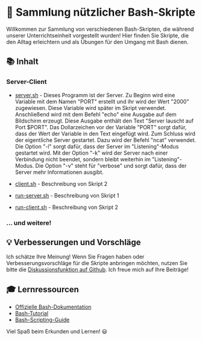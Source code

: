 # 🚀 Sammlung nützlicher Bash-Skripte

Willkommen zur Sammlung von verschiedenen Bash-Skripten, die während unserer Unterrichtseinheit vorgestellt wurden! Hier finden Sie Skripte, die den Alltag erleichtern und als Übungen für den Umgang mit Bash dienen.

## 📚 Inhalt

### Server-Client
- [server.sh](./server-client/server.sh) - Dieses Programm ist der Server.
Zu Beginn wird eine Variable mit dem Namen "PORT" erstellt und ihr wird der Wert "2000" zugewiesen. Diese Variable wird später im Skript verwendet. Anschließend wird mit dem Befehl "echo" eine Ausgabe auf dem Bildschirm erzeugt. Diese Ausgabe enthält den Text "Server lauscht auf Port $PORT". Das Dollarzeichen vor der Variable "PORT" sorgt dafür, dass der Wert der Variable in den Text eingefügt wird. Zum Schluss wird der eigentliche Server gestartet. Dazu wird der Befehl "ncat" verwendet. Die Option "-l" sorgt dafür, dass der Server im "Listening"-Modus gestartet wird. Mit der Option "-k" wird der Server nach einer Verbindung nicht beendet, sondern bleibt weiterhin im "Listening"-Modus. Die Option "-v" steht für "verbose" und sorgt dafür, dass der Server mehr Informationen ausgibt.


- [client.sh](./server-client/client.sh) - Beschreibung von Skript 2
- [run-server.sh](./server-client/client.sh) - Beschreibung von Skript 1
- [run-client.sh](./server-client/server.sh) - Beschreibung von Skript 2


### ... und weitere!

## 💡 Verbesserungen und Vorschläge

Ich schätze Ihre Meinung! Wenn Sie Fragen haben oder Verbesserungsvorschläge für die Skripte anbringen möchten, nutzen Sie bitte die [Diskussionsfunktion auf Github](https://github.com/JacobMenge/bash-skripte/discussions). Ich freue mich auf Ihre Beiträge!

## 🎓 Lernressourcen

- [Offizielle Bash-Dokumentation](https://www.gnu.org/software/bash/manual/bash.html)
- [Bash-Tutorial](https://www.tutorialspoint.com/unix/unix-shell.htm)
- [Bash-Scripting-Guide](https://tldp.org/LDP/abs/html/index.html)

Viel Spaß beim Erkunden und Lernen! 😃

